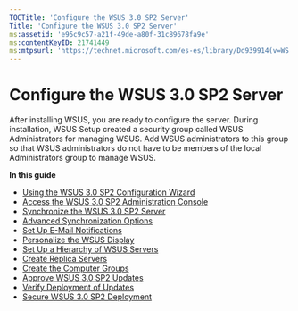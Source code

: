 ```yaml
---
TOCTitle: 'Configure the WSUS 3.0 SP2 Server'
Title: 'Configure the WSUS 3.0 SP2 Server'
ms:assetid: 'e95c9c57-a21f-49de-a80f-31c89678fa9e'
ms:contentKeyID: 21741449
ms:mtpsurl: 'https://technet.microsoft.com/es-es/library/Dd939914(v=WS.10)'
---
```


Configure the WSUS 3.0 SP2 Server
=================================

After installing WSUS, you are ready to configure the server. During installation, WSUS Setup created a security group called WSUS Administrators for managing WSUS. Add WSUS administrators to this group so that WSUS administrators do not have to be members of the local Administrators group to manage WSUS.

**In this guide**

-   [Using the WSUS 3.0 SP2 Configuration Wizard](https://technet.microsoft.com/ea86ec38-ddaa-4d97-a14b-714d18063ccb)
-   [Access the WSUS 3.0 SP2 Administration Console](https://technet.microsoft.com/b08a9dd0-5671-4ecb-bf82-4d5cac2d56de)
-   [Synchronize the WSUS 3.0 SP2 Server](https://technet.microsoft.com/7d2f7c3f-4ba2-4921-82bb-2958e6a77293)
-   [Advanced Synchronization Options](https://technet.microsoft.com/e29686d0-f4ef-4d04-9d88-ac4891b76a4d)
-   [Set Up E-Mail Notifications](https://technet.microsoft.com/d6937260-c35f-4f57-a8a9-88e8dc5423cf)
-   [Personalize the WSUS Display](https://technet.microsoft.com/c16668f3-8671-4372-b669-2fca38f491e6)
-   [Set Up a Hierarchy of WSUS Servers](https://technet.microsoft.com/63e99201-8ac6-4a22-8da2-7aff29014936)
-   [Create Replica Servers](https://technet.microsoft.com/98f0a612-9950-4c1d-ba02-a03ea9db81ef)
-   [Create the Computer Groups](https://technet.microsoft.com/39bf2e0a-bae7-45db-af8b-5be23013a128)
-   [Approve WSUS 3.0 SP2 Updates](https://technet.microsoft.com/73cc9bc9-b8c3-4734-94de-fe5368b1ff06)
-   [Verify Deployment of Updates](https://technet.microsoft.com/8d0b3a90-6d48-4c4e-b7c0-a629836ed28d)
-   [Secure WSUS 3.0 SP2 Deployment](https://technet.microsoft.com/5c494e41-05d1-4403-ae7b-4fbca2e56cd7)
